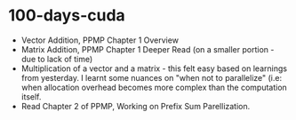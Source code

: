 # 100-days-cuda
- Vector Addition, PPMP Chapter 1 Overview
- Matrix Addition, PPMP Chapter 1 Deeper Read (on a smaller portion - due to lack of time)
- Multiplication of a vector and a matrix - this felt easy based on learnings from yesterday. I learnt some nuances on "when not to parallelize" (i.e: when allocation overhead becomes more complex than the computation itself.
- Read Chapter 2 of PPMP, Working on Prefix Sum Parellization.
